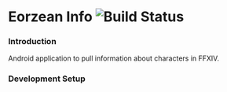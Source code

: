 # Eorzean Info ![Build Status](https://troyrijkaard.visualstudio.com/_apis/public/build/definitions/601ec48c-46b9-4059-b8db-e5a853a566c7/5/badge)

### Introduction

Android application to pull information about characters in FFXIV.

### Development Setup
